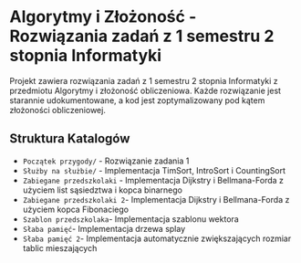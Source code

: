# Algorytmy i Złożoność - Rozwiązania zadań z 1 semestru 2 stopnia Informatyki

Projekt zawiera rozwiązania zadań z 1 semestru 2 stopnia Informatyki z przedmiotu Algorytmy i złożoność obliczeniowa. Każde rozwiązanie jest starannie udokumentowane, a kod jest zoptymalizowany pod kątem złożoności obliczeniowej.

## Struktura Katalogów

- `Początek przygody/` - Rozwiązanie zadania 1
- `Służby na służbie/` - Implementacja TimSort, IntroSort i CountingSort
- `Zabiegane przedszkolaki` - Implementacja Dijkstry i Bellmana-Forda z użyciem list sąsiedztwa i kopca binarnego
- `Zabiegane przedszkolaki 2`- Implementacja Dijkstry i Bellmana-Forda z użyciem kopca Fibonaciego
- `Szablon przedszkolaka`- Implementacja szablonu wektora
- `Słaba pamięć`- Implementacja drzewa splay
- `Słaba pamięć 2`- Implementacja automatycznie zwiększających rozmiar tablic mieszających
